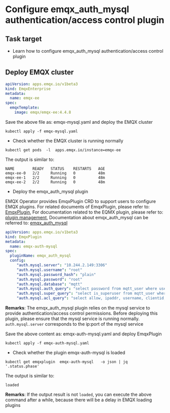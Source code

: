 # Configure emqx_auth_mysql authentication/access control plugin

## Task target

- Learn how to configure emqx_auth_mysql authentication/access control plugin

## Deploy EMQX cluster

```yaml
apiVersion: apps.emqx.io/v1beta3
kind: EmqxEnterprise
metadata:
  name: emqx-ee
spec:
  emqxTemplate:
    image: emqx/emqx-ee:4.4.8
```

Save the above file as: emqx-mysql.yaml and deploy the EMQX cluster

```
kubectl apply -f emqx-mysql.yaml
```

- Check whether the EMQX cluster is running normally

```
kubectl get pods  -l  apps.emqx.io/instance=emqx-ee
```

The output is similar to:

```
NAME        READY   STATUS    RESTARTS   AGE
emqx-ee-0   2/2     Running   0          48m
emqx-ee-1   2/2     Running   0          48m
emqx-ee-2   2/2     Running   0          48m
```

- Deploy the emqx_auth_mysql plugin

EMQX Operator provides EmqxPlugin CRD to support users to configure EMQX plugins. For related documents of EmqxPlugin, please refer to: [EmqxPlugin](https://github.com/emqx/emqx-operator/blob/2.0.2/docs/en_US/reference/v1beta3-reference.md#emqxplugin), For documentation related to the EQMX plugin, please refer to: [plugin management](https://docs.emqx.com/en/enterprise/v4.4/advanced/plugins.html), Documentation about emqx_auth_mysql can be referred to: [emqx_auth_mysql](https://github.com/emqx/emqx/tree/main-v4.3/apps/emqx_auth_mysql)


```yaml 
apiVersion: apps.emqx.io/v1beta3
kind: EmqxPlugin
metadata:
  name: emqx-auth-mysql
spec:
  pluginName: emqx_auth_mysql
  config:
     "auth.mysql.server": "10.244.2.149:3306"
     "auth.mysql.username": "root"
     "auth.mysql.password_hash": "plain"
     "auth.mysql.password": "root"
     "auth.mysql.database": "mqtt"
     "auth.mysql.auth_query": "select password from mqtt_user where username = '%u' limit 1"
     "auth.mysql.super_query": "select is_superuser from mqtt_user where username = '%u' limit 1"
     "auth.mysql.acl_query": "select allow, ipaddr, username, clientid, access, topic from mqtt_acl where ipaddr = '%a' or username = '%u' or username = '$all' or clientid = '%c'"
```
**Remarks**: The emqx_auth_mysql plugin relies on the mysql service to provide authentication/access control permissions. Before deploying this plugin, please ensure that the mysql service is running normally. `auth.mysql.server` corresponds to the ip:port of the mysql service

Save the above content as: emqx-auth-mysql.yaml and deploy EmqxPlugin

```
kubectl apply -f emqx-auth-mysql.yaml
```

- Check whether the plugin emqx-auth-mysql is loaded

```
kubectl get emqxplugin  emqx-auth-mysql   -o json | jq  '.status.phase'
```

The output is similar to:

```
loaded
```

**Remarks**: If the output result is not `loaded`, you can execute the above command after a while, because there will be a delay in EMQX loading plugins